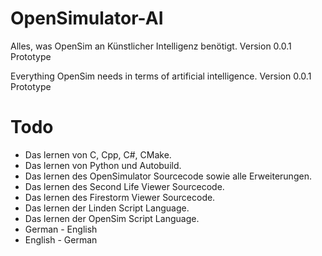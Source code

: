 # OpenSimulator-AI
Alles, was OpenSim an Künstlicher Intelligenz benötigt. Version 0.0.1 Prototype

Everything OpenSim needs in terms of artificial intelligence. Version 0.0.1 Prototype

# Todo
* Das lernen von C, Cpp, C#, CMake.
* Das lernen von Python und Autobuild.
* Das lernen des OpenSimulator Sourcecode sowie alle Erweiterungen.
* Das lernen des Second Life Viewer Sourcecode.
* Das lernen des Firestorm Viewer Sourcecode.
* Das lernen der Linden Script Language.
* Das lernen der OpenSim Script Language.
* German - English
* English - German
